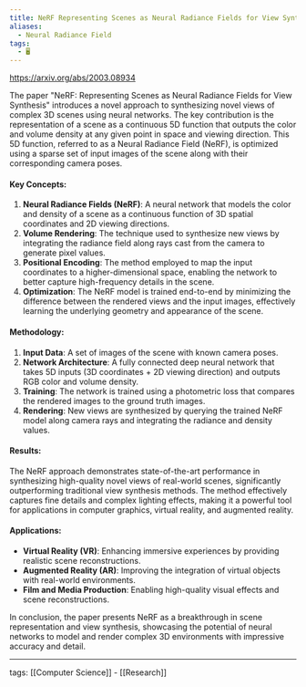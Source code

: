 ```yaml
---
title: NeRF Representing Scenes as Neural Radiance Fields for View Synthesis
aliases:
  - Neural Radiance Field
tags:
  - 🖥️
---
```


https://arxiv.org/abs/2003.08934

The paper "NeRF: Representing Scenes as Neural Radiance Fields for View Synthesis" introduces a novel approach to synthesizing novel views of complex 3D scenes using neural networks. The key contribution is the representation of a scene as a continuous 5D function that outputs the color and volume density at any given point in space and viewing direction. This 5D function, referred to as a Neural Radiance Field (NeRF), is optimized using a sparse set of input images of the scene along with their corresponding camera poses.

#### Key Concepts:

1. **Neural Radiance Fields (NeRF)**: A neural network that models the color and density of a scene as a continuous function of 3D spatial coordinates and 2D viewing directions.
2. **Volume Rendering**: The technique used to synthesize new views by integrating the radiance field along rays cast from the camera to generate pixel values.
3. **Positional Encoding**: The method employed to map the input coordinates to a higher-dimensional space, enabling the network to better capture high-frequency details in the scene.
4. **Optimization**: The NeRF model is trained end-to-end by minimizing the difference between the rendered views and the input images, effectively learning the underlying geometry and appearance of the scene.

#### Methodology:

1. **Input Data**: A set of images of the scene with known camera poses.
2. **Network Architecture**: A fully connected deep neural network that takes 5D inputs (3D coordinates + 2D viewing direction) and outputs RGB color and volume density.
3. **Training**: The network is trained using a photometric loss that compares the rendered images to the ground truth images.
4. **Rendering**: New views are synthesized by querying the trained NeRF model along camera rays and integrating the radiance and density values.

#### Results:

The NeRF approach demonstrates state-of-the-art performance in synthesizing high-quality novel views of real-world scenes, significantly outperforming traditional view synthesis methods. The method effectively captures fine details and complex lighting effects, making it a powerful tool for applications in computer graphics, virtual reality, and augmented reality.

#### Applications:

- **Virtual Reality (VR)**: Enhancing immersive experiences by providing realistic scene reconstructions.
- **Augmented Reality (AR)**: Improving the integration of virtual objects with real-world environments.
- **Film and Media Production**: Enabling high-quality visual effects and scene reconstructions.

In conclusion, the paper presents NeRF as a breakthrough in scene representation and view synthesis, showcasing the potential of neural networks to model and render complex 3D environments with impressive accuracy and detail.

---

tags: [[Computer Science]] - [[Research]]